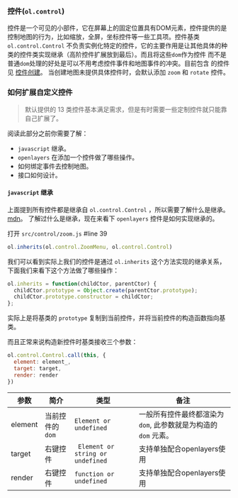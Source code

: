 ### 控件(`ol.control`)
  控件是一个可见的小部件，它在屏幕上的固定位置具有DOM元素，控件提供的是控制地图的行为，比如缩放，全屏，坐标控件等一些工具项。控件基类 `ol.control.Control` 
不负责实例化特定的控件，它的主要作用是让其他具体的种类的控件类实现继承（高阶控件扩展放到最后）。而且将这些`dom`作为控件
而不是普通`dom`处理的好处是可以不用考虑控件事件和地图事件的冲突。目前包含
的控件见 [控件创建](/guide/creatControl.md)。
  当创建地图未提供具体控件时，会默认添加 `zoom` 和 `rotate` 控件。

### 如何扩展自定义控件

> 默认提供的 13 类控件基本满足需求，但是有时需要一些定制控件就只能靠自己扩展了。

  阅读此部分之前你需要了解：

* `javascript` 继承。
* `openlayers` 在添加一个控件做了哪些操作。
* 如何绑定事件去控制地图。
* 接口如何设计。

#### `javascript` 继承

  上面提到所有控件都是继承自 `ol.control.Control` ，所以需要了解什么是继承。[mdn](https://developer.mozilla.org/zh-CN/docs/Web/JavaScript/Inheritance_and_the_prototype_chain)。
了解过什么是继承，现在来看下 `openlayers` 控件是如何实现继承的。

打开 `src/control/zoom.js` #line 39

```javascript
ol.inherits(ol.control.ZoomMenu, ol.control.Control)
```

  我们可以看到实际上我们的控件是通过 `ol.inherits` 这个方法实现的继承关系，下面我们来看下这个方法做了哪些操作：

```javascript
ol.inherits = function(childCtor, parentCtor) {
  childCtor.prototype = Object.create(parentCtor.prototype);
  childCtor.prototype.constructor = childCtor;
};
```

实际上是将基类的 `prototype` 复制到当前控件，并将当前控件的构造函数指向基类。

而且正常来说构造新控件时基类接收三个参数：

```javascript
ol.control.Control.call(this, {
  element: element_,
  target: target,
  render: render
})
```

| 参数 | 简介 | 类型 | 备注 |
| --- | --- | --- | --- |
| element | 当前控件的 `dom` | `Element or undefined` | 一般所有控件最终都渲染为 `dom`, 此参数就是为构造的 `dom` 元素。  |
| target | 右键控件 | `	Element or string or undefined` | 支持单独配合openlayers使用 |
| render | 右键控件 | `function or undefined` | 支持单独配合openlayers使用 |
